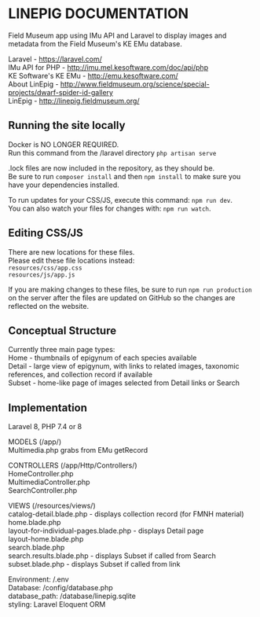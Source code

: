 # LINEPIG DOCUMENTATION

Field Museum app using IMu API and Laravel to display images and metadata from the Field Museum's KE EMu database.

Laravel - https://laravel.com/  
IMu API for PHP - http://imu.mel.kesoftware.com/doc/api/php  
KE Software's KE EMu - http://emu.kesoftware.com/  
About LinEpig - http://www.fieldmuseum.org/science/special-projects/dwarf-spider-id-gallery  
LinEpig - http://linepig.fieldmuseum.org/  

## Running the site locally
Docker is NO LONGER REQUIRED.  
Run this command from the /laravel directory
`php artisan serve`

.lock files are now included in the repository, as they should be.  
Be sure to run `composer install` and then `npm install` to make sure you have your dependencies installed.

To run updates for your CSS/JS, execute this command: `npm run dev`.  
You can also watch your files for changes with: `npm run watch`.  

## Editing CSS/JS
There are new locations for these files.  
Please edit these file locations instead:  
`resources/css/app.css`  
`resources/js/app.js`  

If you are making changes to these files, be sure to run `npm run production` on the server after the 
files are updated on GitHub so the changes are reflected on the website.

## Conceptual Structure

Currently three main page types:  
Home   - thumbnails of epigynum of each species available  
Detail - large view of epigynum, with links to related images, taxonomic references, and collection record if available  
Subset - home-like page of images selected from Detail links or Search  

## Implementation

Laravel 8, PHP 7.4 or 8

MODELS (/app/)  
Multimedia.php grabs from EMu getRecord

CONTROLLERS (/app/Http/Controllers/)  
HomeController.php  
MultimediaController.php  
SearchController.php  

VIEWS (/resources/views/)  
catalog-detail.blade.php - displays collection record (for FMNH material)  
home.blade.php  
layout-for-individual-pages.blade.php - displays Detail page  
layout-home.blade.php  
search.blade.php  
search.results.blade.php - displays Subset if called from Search  
subset.blade.php - displays Subset if called from link  

Environment: /.env  
Database: /config/database.php  
database_path: /database/linepig.sqlite  
styling: Laravel Eloquent ORM  
